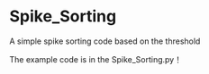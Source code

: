 # Spike_Sorting
A simple spike sorting code based on the threshold

The example code is in the Spike_Sorting.py！

